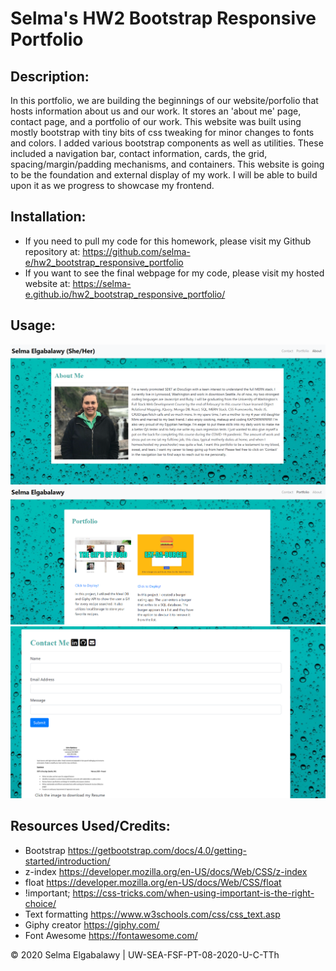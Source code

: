 # Selma's HW2 Bootstrap Responsive Portfolio

## Description:

In this portfolio, we are building the beginnings of our website/porfolio that hosts information about us and our work. It stores an 'about me' page, contact page, and a portfolio of our work. This website was built using mostly bootstrap with tiny bits of css tweaking for minor changes to fonts and colors. I added various bootstrap components as well as utilities. These included a navigation bar, contact information, cards, the grid, spacing/margin/padding mechanisms, and containers. This website is going to be the foundation and external display of my work. I will be able to build upon it as we progress to showcase my frontend.

## Installation:

- If you need to pull my code for this homework, please visit my Github repository at: https://github.com/selma-e/hw2_bootstrap_responsive_portfolio
- If you want to see the final webpage for my code, please visit my hosted website at: https://selma-e.github.io/hw2_bootstrap_responsive_portfolio/

## Usage:

<img src="./Assets/Images/screenshot1.png" alt="index/aboutme">
<img src="./Assets/Images/screenshot2.png" alt="portfolio">
<img src="./Assets/Images/screenshot3.png" alt="contact me">

## Resources Used/Credits:

- Bootstrap https://getbootstrap.com/docs/4.0/getting-started/introduction/
- z-index https://developer.mozilla.org/en-US/docs/Web/CSS/z-index
- float https://developer.mozilla.org/en-US/docs/Web/CSS/float
- !important; https://css-tricks.com/when-using-important-is-the-right-choice/
- Text formatting https://www.w3schools.com/css/css_text.asp
- Giphy creator https://giphy.com/
- Font Awesome https://fontawesome.com/

© 2020 Selma Elgabalawy | UW-SEA-FSF-PT-08-2020-U-C-TTh
